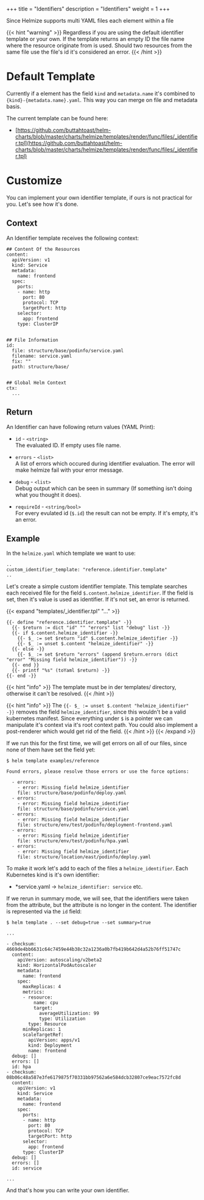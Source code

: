 +++
title = "Identifiers"
description = "Identifiers"
weight = 1
+++

Since Helmize supports multi YAML files each element within a file 

{{< hint "warning" >}}
Regardless if you are using the default identifier template or your own. If the template returns an empty ID the file name where the resource originate from is used. Should two resources from the same file use the file's id it's considered an error.
{{< /hint >}}

# Default Template

Currently if a element has the field `kind` and `metadata.name` it's combined to `{kind}-{metadata.name}.yaml`. This way you can merge on file and metadata basis.

The current template can be found here:

  * [https://github.com/buttahtoast/helm-charts/blob/master/charts/helmize/templates/render/func/files/_identifier.tpl](https://github.com/buttahtoast/helm-charts/blob/master/charts/helmize/templates/render/func/files/_identifier.tpl)






# Customize

You can implement your own identifier template, if ours is not practical for you. Let's see how it's done.

## Context

An Identifier template receives the following context:

```
## Content Of the Resources
content:
  apiVersion: v1
  kind: Service
  metadata:
    name: frontend
  spec:
    ports:
    - name: http
      port: 80
      protocol: TCP
      targetPort: http
    selector:
      app: frontend
    type: ClusterIP


## File Information
id:
  file: structure/base/podinfo/service.yaml
  filename: service.yaml
  fix: ""
  path: structure/base/


## Global Helm Context
ctx:
  ...
```

## Return

An Identifier can have following return values (YAML Print):

* `id` - `<string>` <br>
  The evaluated ID. If empty uses file name.

* `errors` - `<list>` <br>
  A list of errors which occured during identifier evaluation. The error will make helmize fail with your error message. 

* `debug` - `<list>` <br>
  Debug output which can be seen in summary (If something isn't doing what you thought it does).

* `requireId` - `<string/bool>` <br>
  For every evulated id (`$.id`) the result can not be empty. If it's empty, it's an error.  

## Example

In the `helmize.yaml` which template we want to use:

```
..
custom_identifier_template: "reference.identifier.template"
..
```

Let's create a simple custom identifier template. This template searches each received file for the field `$.content.helmize_identifier`. If the field is set, then it's value is used as identifier. If it's not set, an error is returned.


{{< expand "templates/_identifier.tpl" "..." >}}
```
{{- define "reference.identifier.template" -}}
  {{- $return := dict "id" "" "errors" list "debug" list -}}
  {{- if $.content.helmize_identifier -}}
    {{- $_ := set $return "id" $.content.helmize_identifier -}}
    {{- $_ := unset $.content "helmize_identifier" -}}
  {{- else -}}
    {{- $_ := set $return "errors" (append $return.errors (dict "error" "Missing field helmize_identifier")) -}}
  {{- end }}
  {{- printf "%s" (toYaml $return) -}}
{{- end -}}
```
{{< hint "info" >}}
The template must be in der templates/ directory, otherwise it can't be resolved.
{{< /hint >}}

{{< hint "info" >}}
The `{{- $_ := unset $.content "helmize_identifier" -}}` removes the field `helmize_identifier`, since this wouldn't be a valid kubernetes manifest. Since everything under `$` is a pointer we can manipulate it's context via it's root context path. You could also implement a post-renderer which would get rid of the field.
{{< /hint >}}
{{< /expand >}}

If we run this for the first time, we will get errors on all of our files, since none of them have set the field yet:

```
$ helm template examples/reference

Found errors, please resolve those errors or use the force options:

  - errors:
    - error: Missing field helmize_identifier
    file: structure/base/podinfo/deploy.yaml
  - errors:
    - error: Missing field helmize_identifier
    file: structure/base/podinfo/service.yaml
  - errors:
    - error: Missing field helmize_identifier
    file: structure/env/test/podinfo/deployment-frontend.yaml
  - errors:
    - error: Missing field helmize_identifier
    file: structure/env/test/podinfo/hpa.yaml
  - errors:
    - error: Missing field helmize_identifier
    file: structure/location/east/podinfo/deploy.yaml
```

To make it work let's add to each of the files a `helmize_identifier`. Each Kubernetes kind is it's own identifier:

  * *service.yaml -> `helmize_identifier: service` etc.

If we rerun in summary mode, we will see, that the identifiers were taken from the attribute, but the attribute is no longer in the content. The identifier is represented via the `id` field:

```
$ helm template . --set debug=true --set summary=true

...

- checksum: 4669de4bb6631c64c7459e44b38c32a1236a0b7fb419b642d4a52b76ff51747c
  content:
    apiVersion: autoscaling/v2beta2
    kind: HorizontalPodAutoscaler
    metadata:
      name: frontend
    spec:
      maxReplicas: 4
      metrics:
      - resource:
          name: cpu
          target:
            averageUtilization: 99
            type: Utilization
        type: Resource
      minReplicas: 1
      scaleTargetRef:
        apiVersion: apps/v1
        kind: Deployment
        name: frontend
  debug: []
  errors: []
  id: hpa
- checksum: 08b06c48a587e3fe6179875f70331bb97562a6e584dcb32807ce9eac7572fc8d
  content:
    apiVersion: v1
    kind: Service
    metadata:
      name: frontend
    spec:
      ports:
      - name: http
        port: 80
        protocol: TCP
        targetPort: http
      selector:
        app: frontend
      type: ClusterIP
  debug: []
  errors: []
  id: service

...
```

And that's how you can write your own identifier.